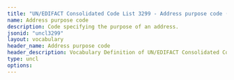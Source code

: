 ```yaml
---
title: "UN/EDIFACT Consolidated Code List 3299 - Address purpose code (20B) JSON-LD Vocabulary"
name: Address purpose code
description: Code specifying the purpose of an address.
jsonid: "uncl3299"
layout: vocabulary
header_name: Address purpose code
header_description: Vocabulary Definition of UN/EDIFACT Consolidated Code List 3299 - Address purpose code (20B) semantics in HTML format. JSON-LD format is available at [uncl3299.jsonld](/vocabulary/uncl3299.jsonld)
type: uncl
options:
---
```

